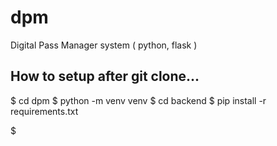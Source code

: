 # dpm
Digital Pass Manager system ( python, flask )


## How to setup after git clone...
$ cd dpm
$ python -m venv venv
$ cd backend
$ pip install -r requirements.txt

$ 
